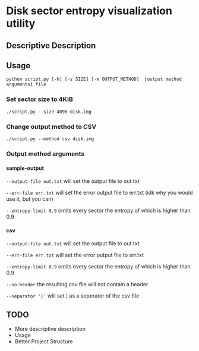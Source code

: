 # Disk sector entropy visualization utility
## Descriptive Description
## Usage
    python script.py [-h] [-s SIZE] [-m OUTPUT_METHOD]  [output method arguments] file
### Set sector size to 4KiB
    ./script.py --size 4096 disk.img
### Change output method to CSV
    ./script.py --method csv disk.img
### Output method arguments
#### sample-output
`--output-file out.txt`
will set the output file to out.txt

`--err-file err.txt`
will set the error output file to err.txt (idk why you would use it, but you can)

`--entropy-limit 0.9`
omits every sector the entropy of which is higher than 0.9
#### csv
`--output-file out.txt`
will set the output file to out.txt

`--err-file err.txt`
will set the error output file to err.txt 

`--entropy-limit 0.9`
omits every sector the entropy of which is higher than 0.9

`--no-header` the resulting csv file will not contain a header

`--separator '|'` will set | as a seperator of the csv file
## TODO
- More descriptive description
- Usage
- Better Project Structure
